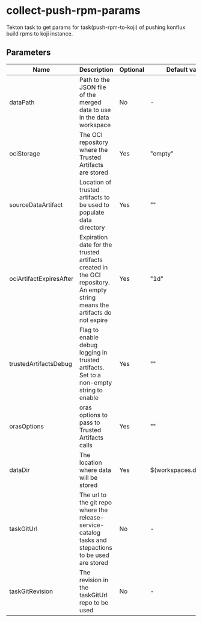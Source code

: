 # collect-push-rpm-params

Tekton task to get params for task(push-rpm-to-koji) of pushing konflux build rpms to koji instance.

## Parameters

| Name                     | Description                                                                                                                | Optional | Default value               |
|--------------------------|----------------------------------------------------------------------------------------------------------------------------|---------|-----------------------------|
| dataPath                 | Path to the JSON file of the merged data to use in the data workspace                                                     | No      | -                           |
| ociStorage               | The OCI repository where the Trusted Artifacts are stored                                                                 | Yes     | "empty"                     |
| sourceDataArtifact       | Location of trusted artifacts to be used to populate data directory                                                       | Yes     | ""                          |
| ociArtifactExpiresAfter  | Expiration date for the trusted artifacts created in the OCI repository. An empty string means the artifacts do not expire | Yes     | "1d"                        |
| trustedArtifactsDebug    | Flag to enable debug logging in trusted artifacts. Set to a non-empty string to enable                                    | Yes     | ""                          |
| orasOptions              | oras options to pass to Trusted Artifacts calls                                                                           | Yes     | ""                          |
| dataDir                  | The location where data will be stored                                                                                     | Yes     | $(workspaces.data.path)     |
| taskGitUrl               | The url to the git repo where the release-service-catalog tasks and stepactions to be used are stored                    | No      | -                           |
| taskGitRevision          | The revision in the taskGitUrl repo to be used                                                                            | No      | -                           |

